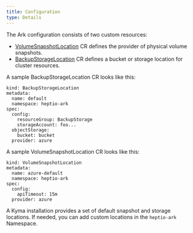 ```yaml
---
title: Configuration
type: Details
---
```


The Ark configuration consists of two custom resources:

- [VolumeSnapshotLocation](https://github.com/heptio/velero/blob/master/docs/api-types/volumesnapshotlocation.md) CR defines the provider of physical volume snapshots.
- [BackupStorageLocation](https://github.com/heptio/velero/blob/master/docs/api-types/backupstoragelocation.md) CR defines a bucket or storage location for cluster resources.

A sample BackupStorageLocation CR looks like this:

```apiVersion: ark.heptio.com/v1
kind: BackupStorageLocation
metadata:
  name: default
  namespace: heptio-ark
spec:
  config:
    resourceGroup: BackupStorage
    storageAccount: foo...
  objectStorage:
    bucket: bucket
  provider: azure
```

A sample VolumeSnapshotLocation CR looks like this:

```apiVersion: ark.heptio.com/v1
kind: VolumeSnapshotLocation
metadata:
  name: azure-default
  namespace: heptio-ark
spec:
  config:
    apiTimeout: 15m
  provider: azure
```

A Kyma installation provides a set of default snapshot and storage locations. If needed, you can add custom locations in the `heptio-ark` Namespace.